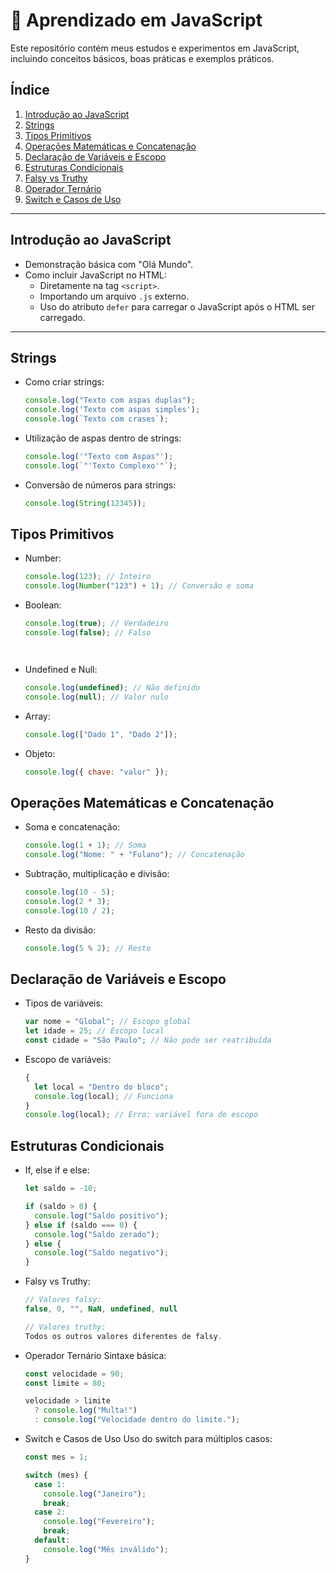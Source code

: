 # 📘 Aprendizado em JavaScript

Este repositório contém meus estudos e experimentos em JavaScript, incluindo conceitos básicos, boas práticas e exemplos práticos.

## Índice

1. [Introdução ao JavaScript](#introdução-ao-javascript)
2. [Strings](#strings)
3. [Tipos Primitivos](#tipos-primitivos)
4. [Operações Matemáticas e Concatenação](#operações-matemáticas-e-concatenação)
5. [Declaração de Variáveis e Escopo](#declaração-de-variáveis-e-escopo)
6. [Estruturas Condicionais](#estruturas-condicionais)
7. [Falsy vs Truthy](#falsy-vs-truthy)
8. [Operador Ternário](#operador-ternário)
9. [Switch e Casos de Uso](#switch-e-casos-de-uso)

---

## Introdução ao JavaScript

- Demonstração básica com "Olá Mundo".
- Como incluir JavaScript no HTML:
  - Diretamente na tag `<script>`.
  - Importando um arquivo `.js` externo.
  - Uso do atributo `defer` para carregar o JavaScript após o HTML ser carregado.

---

## Strings

- Como criar strings:
  ```javascript
  console.log("Texto com aspas duplas");
  console.log('Texto com aspas simples');
  console.log(`Texto com crases`);

- Utilização de aspas dentro de strings:
  ```javascript
  console.log('"Texto com Aspas"');
  console.log(`"'Texto Complexo'"`);


- Conversão de números para strings:
  ```javascript
  console.log(String(12345));


## Tipos Primitivos

- Number:
  ```javascript
  console.log(123); // Inteiro
  console.log(Number("123") + 1); // Conversão e soma

- Boolean:
  ```javascript
  console.log(true); // Verdadeiro
  console.log(false); // Falso




- Undefined e Null:
  ```javascript
  console.log(undefined); // Não definido
  console.log(null); // Valor nulo


- Array:
  ```javascript
  console.log(["Dado 1", "Dado 2"]);


- Objeto:
  ```javascript
  console.log({ chave: "valor" });


## Operações Matemáticas e Concatenação

- Soma e concatenação:
  ```javascript
  console.log(1 + 1); // Soma
  console.log("Nome: " + "Fulano"); // Concatenação


- Subtração, multiplicação e divisão:
  ```javascript
  console.log(10 - 5);
  console.log(2 * 3);
  console.log(10 / 2);

- Resto da divisão:
  ```javascript
  console.log(5 % 2); // Resto


## Declaração de Variáveis e Escopo

- Tipos de variáveis:
  ```javascript
  var nome = "Global"; // Escopo global
  let idade = 25; // Escopo local
  const cidade = "São Paulo"; // Não pode ser reatribuída


- Escopo de variáveis:
  ```javascript
  {
    let local = "Dentro do bloco";
    console.log(local); // Funciona
  }
  console.log(local); // Erro: variável fora do escopo

## Estruturas Condicionais

- If, else if e else:
  ```javascript
  let saldo = -10;

  if (saldo > 0) {
    console.log("Saldo positivo");
  } else if (saldo === 0) {
    console.log("Saldo zerado");
  } else {
    console.log("Saldo negativo");
  }

- Falsy vs Truthy:
  ```javascript
  // Valores falsy:
  false, 0, "", NaN, undefined, null

  // Valores truthy:
  Todos os outros valores diferentes de falsy.

- Operador Ternário
  Sintaxe básica:
  ```javascript
  const velocidade = 90;
  const limite = 80;

  velocidade > limite
    ? console.log("Multa!")
    : console.log("Velocidade dentro do limite.");


- Switch e Casos de Uso
  Uso do switch para múltiplos casos:
  ```javascript
  const mes = 1;

  switch (mes) {
    case 1:
      console.log("Janeiro");
      break;
    case 2:
      console.log("Fevereiro");
      break;
    default:
      console.log("Mês inválido");
  }
